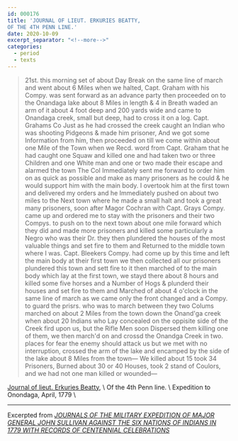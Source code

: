 ```yaml
---
id: 000176
title: 'JOURNAL OF LIEUT. ERKURIES BEATTY,
OF THE 4TH PENN LINE.'
date: 2020-10-09
excerpt_separator: "<!--more-->"
categories:
  - period
  - texts
---
```

>21st. this morning set of about Day Break on the same line of march and went about 6 Miles when we halted, Capt. Graham with his Compy. was sent forward as an advance party then proceeded on to the Onandaga lake about 8 Miles in length & 4 in Breath waded an arm of it about 4 foot deep and 200 yards wide and came to Onandaga creek, small but deep, had to cross it on a log. Capt. Grahams Co Just as he had crossed the creek caught an Indian who was shooting Pidgeons & made him prisoner, And we got some Information from him, then proceeded on till we come within about one Mile of the Town when we Recd. word from Capt. Graham that he had caught one Squaw and killed one and had taken two or three Children and one White man and one or two made their escape and alarmed the town The Col Immediately sent me forward to order him on as quick as possible and make as many prisoners as he could & he would support him with the main body. I overtook him at the first town and delivered my orders and he Immediately pushed on about two miles to the Next town where he made a small halt and took a great many prisoners, soon after Magor Cochran with Capt. Grays Compy. came up and ordered me to stay with the prisoners and their two Compys. to push on to the next town about one mile forward which they did and made more prisoners and killed some particularly a Negro who was their Dr. they then plundered the houses of the most valuable things and set fire to them and Returned to the middle town where I was. Capt. Bleekers Compy. had come up by this time and left the main body at their first town we then collected all our prisoners plundered this town and sett fire to it then marched of to the main body which lay at the first town, we stayd there about 8 hours and killed some five horses and a Number of Hogs & plunderd their houses and set fire to them and Marched of about 4 o'clock in the same line of march as we came only the front changed and a Compy. to guard the prisrs. who was to march between they two Colums marched on about 2 Miles from the town down the Onand'ga creek when about 20 Indians who Lay concealed on the oppisite side of the Creek fird upon us, but the Rifle Men soon Dispersed them killing one of them, we then march'd on and crossd the Onandga Creek in two. places for fear the enemy should attack us but we met with no interruption, crossed the arm of the lake and encamped by the side of the lake about 8 Miles from the town— We killed about 15 took 34 Prisoners, Burned about 30 or 40 Houses, took 2 stand of Coulors, and we had not one man killed or wounded—

[Journal of lieut. Erkuries Beatty](http://www.usgwarchives.net/pa/1pa/1picts/proctor/beatty.html),  \\
Of the 4th Penn line.  \\
Expedition to Onondaga, April, 1779  \\

***
Excerpted from [_JOURNALS OF THE MILITARY EXPEDITION OF MAJOR GENERAL JOHN SULLIVAN AGAINST THE SIX NATIONS OF INDIANS IN 1779 WITH RECORDS OF CENTENNIAL CELEBRATIONS_](http://www.usgwarchives.net/pa/1pa/1picts/sullivan/booktoc.html)
